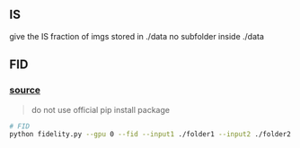 ## IS

give the IS fraction of imgs stored in ./data
no subfolder inside ./data

## FID

### [source](https://github.com/toshas/torch-fidelity)
> do not use official pip install package

```bash
# FID
python fidelity.py --gpu 0 --fid --input1 ./folder1 --input2 ./folder2
```